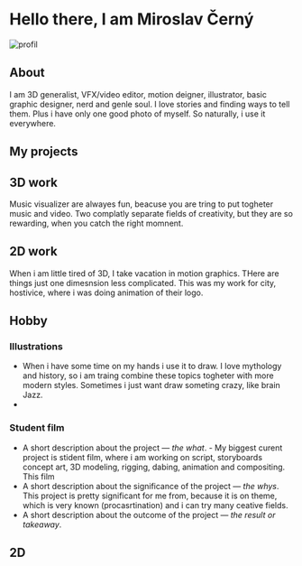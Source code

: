 # Hello there, I am Miroslav Černý
![profil](https://github.com/MirekCernyIV/english-for-designers1/assets/149397901/ef27686d-1dcd-4873-804b-9c1e3cfcea10)

## About



<!-- Consider including a headshot. We’re not designing, so keep the image width/height around 320px x 320px (square). Replace "surname" with your surname in the file name. -->
I am 3D generalist, VFX/video editor, motion deigner, illustrator, basic graphic designer, nerd and genle soul. I love stories and finding ways to tell them. Plus i have only one good photo of myself. So naturally, i use it everywhere. 



## My projects 

## 3D work

Music visualizer are alwayes fun, beacuse you are tring to put togheter music and video. Two complatly separate fields of creativity, but they are so rewarding, when you catch the right momnent. 


## 2D work
When i am little tired of 3D, I take vacation in motion graphics. THere are things just one dimesnsion less complicated. 
This was my work for city, hostivice, where i was doing animation of their logo. 

## Hobby

### Illustrations


- When i have some time on my hands i use it to draw. I love mythology and history, so i am traing combine these topics togheter with more modern styles. Sometimes i just want draw someting crazy, like brain Jazz.
- 
### Student film

<!-- Use a static poster image or animated GIF, but no video files. Again, keep the image width/height manageable, around 1280x x 720px (16:9 aspect ratio), or a max-width of 1280px. -->


- A short description about the project — *the what*. - My biggest curent project is stident film, where i am working on script, storyboards concept art, 3D modeling, rigging, dabing, animation and compositing. This film
- A short description about the significance of the project — *the whys*. This project is pretty significant for me from, because it is on theme, which is very known (procasrtination) and i can try many ceative fields. 
- A short description about the outcome of the project — *the result or takeaway*. 

<!-- Use the same stucture above for the rest of your featured projects. -->

## 2D



